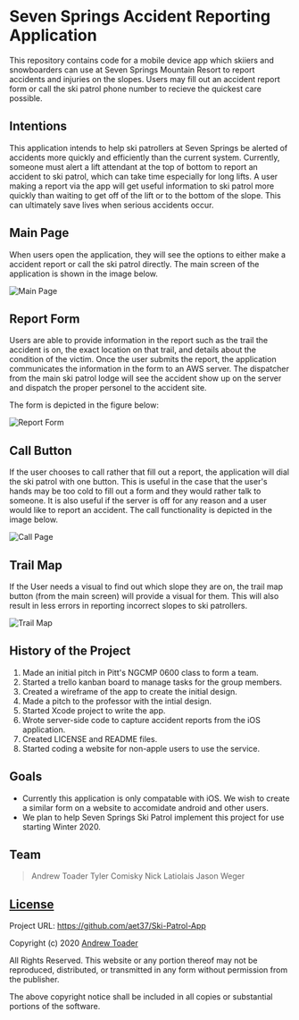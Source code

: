 # Seven Springs Accident Reporting Application
This repository contains code for a mobile device app which skiiers and snowboarders can use at Seven Springs Mountain Resort to report accidents and injuries on the slopes. Users may fill out an accident report form or call the ski patrol phone number to recieve the quickest care possible. 
## Intentions
This application intends to help ski patrollers at Seven Springs be alerted of accidents more quickly and efficiently than the current system.  Currently, someone must alert a lift attendant at the top of bottom to report an accident to  ski patrol, which can take time especially for long lifts. A user making a report via the app will get useful information to ski patrol more quickly than waiting to get off of the lift or to the bottom of the slope. This can ultimately save lives when serious accidents occur.
## Main Page
When users open the application, they will see the options to either make a accident report or call the ski patrol directly. The main screen of the application is shown in the image below.

![Main Page](Images/main-page.jpg)
## Report Form
Users are able to provide information in the report such as the trail the accident is on, the exact location on that trail, and details about the condition of the victim.  Once the user submits the report, the application communicates the information in the form to an AWS server. The dispatcher from the main ski patrol lodge will see the accident show up on the server and dispatch the proper personel to the accident site.

The form is depicted in the figure below:

![Report Form](Images/report-form.jpg)

## Call Button
If the user chooses to call rather that fill out a report, the application will dial the ski patrol with one button. This is useful in the case that the user's hands may be too cold to fill out a form and they would rather talk to someone. It is also useful if the server is off for any reason and a user would like to report an accident. The call functionality is depicted in the image below.

![Call Page](Images/call-button.jpg)
## Trail Map
If the User needs a visual to find out which slope they are on, the trail map button (from the main screen) will provide a visual for them. This will also result in less errors in reporting incorrect slopes to ski patrollers.

![Trail Map](elevator-generator/trail-map.jpg)

## History of the Project
1. Made an initial pitch in Pitt's NGCMP 0600 class to form a team.
2. Started a trello kanban board to manage tasks for the group members.
3. Created a wireframe of the app to create the initial design.
4. Made a pitch to the professor with the intial design.
5. Started Xcode project to write the app.
6. Wrote server-side code to capture accident reports from the iOS application. 
7. Created LICENSE and README files.
8. Started coding a website for non-apple users to use the service.

## Goals
* Currently this application is only compatable with iOS.  We wish to create a similar form on a website to accomidate android and other users.
* We plan to help Seven Springs Ski Patrol implement this project for use starting Winter 2020.

## Team
>Andrew Toader 
>Tyler Comisky
>Nick Latiolais
>Jason Weger

## [License](https://github.com/aet37/Ski-Patrol-App/blob/main/LICENSE.md)

Project URL: https://github.com/aet37/Ski-Patrol-App

Copyright (c) 2020 [Andrew Toader](https://github.com/aet37)

All Rights Reserved. This website or any portion thereof may not be reproduced, distributed, or transmitted in any form without permission from the publisher. 

The above copyright notice shall be included in all copies or substantial portions of the software.
